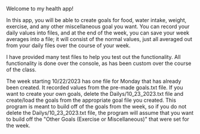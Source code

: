 Welcome to my health app!

In this app, you will be able to create goals for food, water intake, weight, exercise, and any other miscellaneous goal you want. 
You can record your daily values into files, and at the end of the week, you can save your week averages into a file; 
it will consist of the normal values, just all averaged out from your daily files over the course of your week.

I have provided many test files to help you test out the functionality. All functionality is done over the console, as has been
custom over the course of the class.

The week starting 10/22/2023 has one file for Monday that has already been created. It recorded values from the pre-made goals.txt
file. If you want to create your own goals, delete the Dailys/10_23_2023.txt file and create/load the goals from the appropriate 
goal file you created. This program is meant to build off of the goals from the week, so if you do not delete the
Dailys/10_23_2023.txt file, the program will assume that you want to build off the "Other Goals (Exercise or Miscellaneous)" 
that were set for the week. 
